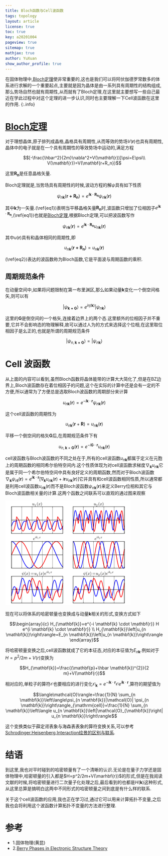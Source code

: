 ```yaml
---
title: Bloch函数与Cell波函数
tags: topology
layout: article
license: true
toc: true
key: a20201004
pageview: true
sitemap: true
mathjax: true
author: YuXuan
show_author_profile: true
---
```

在固体物理中,[Bloch定理](https://en.wikipedia.org/wiki/Bloch%27s_theorem)使非常重要的,这也是我们可以将阿伏伽德罗常数多的体系进行求解的一个重要起点,主要就是因为晶体是由一系列具有周期性的结构组成,那么势场自然也就有周期性,从而就有了Bloch定理,在这里就主要想写一些自己最近在学此过程中对这个定理的进一步认识,同时也主要理解一下Cell波函数在这里的作用.
{:.info}
<!--more-->
# [Bloch定理](https://en.wikipedia.org/wiki/Bloch%27s_theorem)
对于理想晶体,原子排列成晶格,晶格具有周期性,从而等效的势场$V(\mathbf{r})$也具有周期性,晶体中的电子就是在一个具有周期性的等效势场中运动的,满足方程

$$[-\frac{\hbar^2}{2m}\nabla^2+V(\mathbf{r})]\psi=E\psi\\
V(\mathbf{r})=V(\mathbf{r+R_n})$$

这里$\mathbf{R_n}$是任意晶格矢量.

Bloch定理就是,当势场具有周期性的时候,波动方程的解$\psi$具有如下性质

$$\psi_{n\mathbf{k}}(\mathbf{r+R_n})=e^{i\mathbf{k}\cdot\mathbf{R_n}}\psi_{n\mathbf{k}}(\mathbf{r}) \label{eq1}$$

其中$\mathbf{k}$为一矢量.(\ref{eq1})表明当平移晶格矢量$\mathbf{R_n}$时,波函数只增加了位相因子$e^{i\mathbf{k}\cdot\mathbf{R_n}}$,(\ref{eq1})也就是[Bloch定理](https://en.wikipedia.org/wiki/Bloch%27s_theorem),根据Bloch定理,可以把波函数写作

$$\psi_{n\mathbf{k}}(\mathbf{r})=e^{i\mathbf{k}\cdot\mathbf{R_n}}u_{n\mathbf{k}}(\mathbf{r})\label{eq2}$$

其中$u(\mathbf{r})$具有和晶体相同的周期性,即

$$u_{n\mathbf{k}}(\mathbf{r+R_n})=u_{n\mathbf{k}}(\mathbf{r})$$

(\ref{eq2})表达的波函数称为Bloch函数,它是平面波与周期函数的乘积.

## 周期规范条件
在动量空间中,如果将问题限制在第一布里渊区,那么如果动量$\mathbf{k}$变化一个倒空间格矢,则可以有

$$\rvert \psi_{\mathbf{k+G}}\rangle=e^{i\eta(\mathbf{k})}\rvert\psi_{n\mathbf{k}}\rangle$$

这里的$\mathbf{G}$是倒空间的一个格矢,连接着边界上的两个态.这里额外的位相因子并不重要,它并不会影响态的物理解释,故可以通过人为的方式来选择这个位相,在这里取位相因子是幺正的,也就是所谓的周期规范条件

$$\rvert \psi_{n,\mathbf{k+G}}\rangle=\rvert\psi_{n\mathbf{k}}\rangle$$
# Cell 波函数

从上面的内容可以看到,虽然Bloch函数将晶体能带的计算大大简化了,但是在BZ边界上,Bloch波函数存在着位相因子的问题,这个在实际的计算中还是会有一定的不方便,所以通常为了方便总是选取Bloch波函数的周期部分来计算

$$u_{n \mathbf{k}}(\mathbf{r})=e^{-i \mathbf{k} \cdot \mathbf{r}} \psi_{n \mathbf{k}}(\mathbf{r})$$

这个cell波函数的周期性为

$$u_{n \mathbf{k}}(\mathbf{r}+\mathbf{R})=u_{n \mathbf{k}}(\mathbf{r})$$

平移一个倒空间的格矢$\mathbf{G}$后,在周期规范条件下有

$$u_{n, \mathbf{k}+\mathbf{G}}(\mathbf{r})=e^{-i \mathbf{G} \cdot \mathbf{r}} u_{n \mathbf{k}}(\mathbf{r})$$

cell波函数与Bloch波函数的不同之处在于,所有的cell波函数$u_{n\mathbf{k}}$都属于定义在元胞上的周期函数的相同希尔伯特空间内.这个性质体现为对cell波函数求梯度$\nabla_\mathbf{k}u_{n\mathbf{k}}$它是属于同一个希尔伯特空间中具有良好定义的周期函数,然而对于Bloch波函数$\nabla_\mathbf{k}\psi_{n\mathbf{l}}(\mathbf{r})=e^{i\mathbf{k}\cdot\mathbf{r}}[\nabla_\mathbf{k}u_{n\mathbf{k}}(\mathbf{r})+i\mathbf{r}u_{n\mathbf{k}}(\mathbf{r})]$它并具有和cell波函数相同性质,所以通常都是利用cell波函数$u_{n\mathbf{k}}(\mathbf{r})$而不是Bloch波函数$\psi_{n\mathbf{k}}(\mathbf{r})$来定义Berry位相和其它与Bloch波函数相关量的计算.这两个函数之间联系可以直观的通过图来观察

![png](/assets/images/topology/bloch.png)

现在可以将体系的哈密顿量也变换成与动量$\mathbf{k}$相关的形式,变换方式如下

$$\begin{array}{c}
H_{\mathbf{k}}=e^{-i \mathbf{k} \cdot \mathbf{r}} H e^{i \mathbf{k} \cdot \mathbf{r}} \\
H_{\mathbf{k}}\left|u_{n \mathbf{k}}\right\rangle=E_{n \mathbf{k}}\left|u_{n \mathbf{k}}\right\rangle
\end{array}$$

将哈密顿量变换之后,cell波函数就成了它的本征态,对应的本征值为$E_{n\mathbf{k}}$.例如对于$H=p^2/2m+V(r)$变换为

$$H_{\mathbf{k}}=\frac{(\mathbf{p}+\hbar \mathbf{k})^{2}}{2 m}+V(\mathbf{r})$$

相对应的,单粒子的算符$\mathcal{O}$也要相应的进行变化$\mathcal{O}_\mathbf{k}=e^{-i\mathbf{k}\cdot\mathbf{r}}\mathcal{O}e^{i\mathbf{k}\cdot\mathbf{r}}$,算符的期望值为

$$\langle\mathcal{O}\rangle=\frac{1}{N} \sum_{n \mathbf{k}}\left\langle\psi_{n \mathbf{k}}|\mathcal{O}| \psi_{n \mathbf{k}}\right\rangle_{\mathrm{cell}}=\frac{1}{N} \sum_{n \mathbf{k}}\left\langle u_{n \mathbf{k}}\left|\mathcal{O}_{\mathbf{k}}\right| u_{n \mathbf{k}}\right\rangle$$

这个变换类似于薛定谔表象与海森表表象的算符变换关系,可以参考[Schrodinger,Heisenberg,Interaction绘景的区别与联系](https://yxli8023.github.io/2020/09/15/picture-compare.html).

# 结语
到这里,我也对平时碰到的哈密顿量有了一个清晰的认识.无论是在量子力学还是固体物理中,哈密顿量的引入都是$H=p^2/2m+V(\marhbf{r})$的形式,但是在我阅读文献的时候,将哈密顿量进行二次量子化处理之后,最后看到的也都是$H(\mathbf{k})$这种形式,从这里总算是搞明白这两中不同形式的哈密顿量之间到底是有什么样的联系.

关于这个cell波函数的应用,我也正在学习过,通过它可以用来计算拓扑不变量,之后我也会将利用这个波函数计算拓扑不变量的方法进行整理.





# 参考
- 1.固体物理(黄昆)
- 2.[Berry Phases in Electronic Structure Theory](https://books.google.com/books/about/Berry_Phases_in_Electronic_Structure_The.html?id=485FtgEACAAJ)